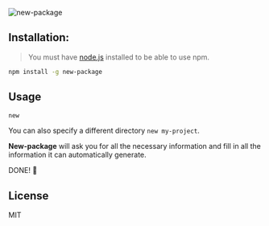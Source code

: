 ![new-package](https://cldup.com/VveGuN1HEP.png)

## Installation:
> You must have [node.js](https://nodejs.org) installed to be able to use npm.

```bash
npm install -g new-package
```

## Usage
```bash
new
```

You can also specify a different directory ```new my-project```.

**New-package** will ask you for all the necessary information and fill in all the information it can automatically generate.

DONE! 🎉

## License
MIT

